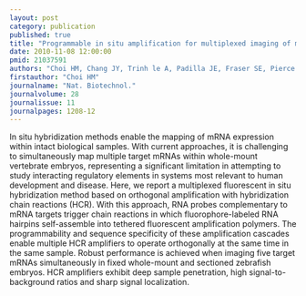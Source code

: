 ```yaml
---
layout: post
category: publication
published: true
title: "Programmable in situ amplification for multiplexed imaging of mRNA expression."
date: 2010-11-08 12:00:00
pmid: 21037591
authors: "Choi HM, Chang JY, Trinh le A, Padilla JE, Fraser SE, Pierce NA"
firstauthor: "Choi HM"
journalname: "Nat. Biotechnol."
journalvolume: 28
journalissue: 11
journalpages: 1208-12
---
```


In situ hybridization methods enable the mapping of mRNA expression within intact biological samples. With current approaches, it is challenging to simultaneously map multiple target mRNAs within whole-mount vertebrate embryos, representing a significant limitation in attempting to study interacting regulatory elements in systems most relevant to human development and disease. Here, we report a multiplexed fluorescent in situ hybridization method based on orthogonal amplification with hybridization chain reactions (HCR). With this approach, RNA probes complementary to mRNA targets trigger chain reactions in which fluorophore-labeled RNA hairpins self-assemble into tethered fluorescent amplification polymers. The programmability and sequence specificity of these amplification cascades enable multiple HCR amplifiers to operate orthogonally at the same time in the same sample. Robust performance is achieved when imaging five target mRNAs simultaneously in fixed whole-mount and sectioned zebrafish embryos. HCR amplifiers exhibit deep sample penetration, high signal-to-background ratios and sharp signal localization.

